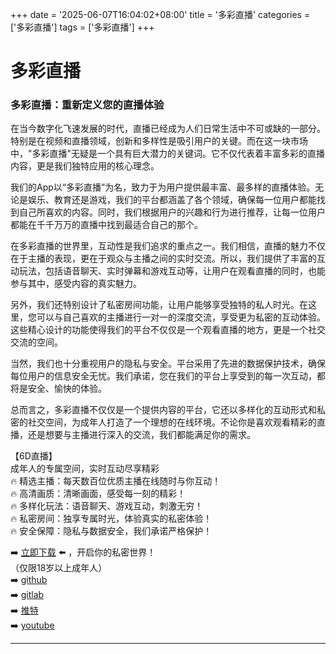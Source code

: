 +++
date = '2025-06-07T16:04:02+08:00'
title = '多彩直播'
categories = ['多彩直播']
tags = ['多彩直播']
+++

# 多彩直播

### 多彩直播：重新定义您的直播体验

在当今数字化飞速发展的时代，直播已经成为人们日常生活中不可或缺的一部分。特别是在视频和直播领域，创新和多样性是吸引用户的关键。而在这一块市场中，"多彩直播"无疑是一个具有巨大潜力的关键词。它不仅代表着丰富多彩的直播内容，更是我们独特应用的核心理念。

我们的App以“多彩直播”为名，致力于为用户提供最丰富、最多样的直播体验。无论是娱乐、教育还是游戏，我们的平台都涵盖了各个领域，确保每一位用户都能找到自己所喜欢的内容。同时，我们根据用户的兴趣和行为进行推荐，让每一位用户都能在千千万万的直播中找到最适合自己的那个。

在多彩直播的世界里，互动性是我们追求的重点之一。我们相信，直播的魅力不仅在于主播的表现，更在于观众与主播之间的实时交流。所以，我们提供了丰富的互动玩法，包括语音聊天、实时弹幕和游戏互动等，让用户在观看直播的同时，也能参与其中，感受内容的真实魅力。

另外，我们还特别设计了私密房间功能，让用户能够享受独特的私人时光。在这里，您可以与自己喜欢的主播进行一对一的深度交流，享受更为私密的互动体验。这些精心设计的功能使得我们的平台不仅仅是一个观看直播的地方，更是一个社交交流的空间。

当然，我们也十分重视用户的隐私与安全。平台采用了先进的数据保护技术，确保每位用户的信息安全无忧。我们承诺，您在我们的平台上享受到的每一次互动，都将是安全、愉快的体验。

总而言之，多彩直播不仅仅是一个提供内容的平台，它还以多样化的互动形式和私密的社交空间，为成年人打造了一个理想的在线环境。不论你是喜欢观看精彩的直播，还是想要与主播进行深入的交流，我们都能满足你的需求。

【6D直播】  
成年人的专属空间，实时互动尽享精彩  
🔥 精选主播：每天数百位优质主播在线随时与你互动！  
🔥 高清画质：清晰画面，感受每一刻的精彩！  
🔥 多样化玩法：语音聊天、游戏互动，刺激无穷！  
🔥 私密房间：独享专属时光，体验真实的私密体验！  
🔥 安全保障：隐私与数据安全，我们承诺严格保护！  

➡️ [立即下载](https://down123.s3.ap-east-1.amazonaws.com/down/down.html?channelCode=blog) ⬅️ ，开启你的私密世界！  
（仅限18岁以上成年人）  
➡️ [github](https://aldult-live.github.io/)  
➡️ [gitlab](https://seo-09598d.gitlab.io/)  
➡️ [推特](https://x.com/wegame33)  
➡️ [youtube](https://www.youtube.com/@6Dlive)  

---
